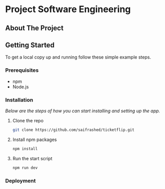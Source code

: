 <!-- ABOUT THE PROJECT  -->
# Project Software Engineering

## About The Project


<!-- GETTING STARTED -->
## Getting Started

To get a local copy up and running follow these simple example steps.

### Prerequisites

* npm
* Node.js


### Installation

_Below are the steps of how you can start installing and setting up the app._
1. Clone the repo
   ```sh
   git clone https://github.com/saifrashed/ticketflip.git
   ```
2. Install npm packages
   ```sh
   npm install
   ```

3. Run the start script
   ```sh
   npm run dev
   ```

### Deployment
